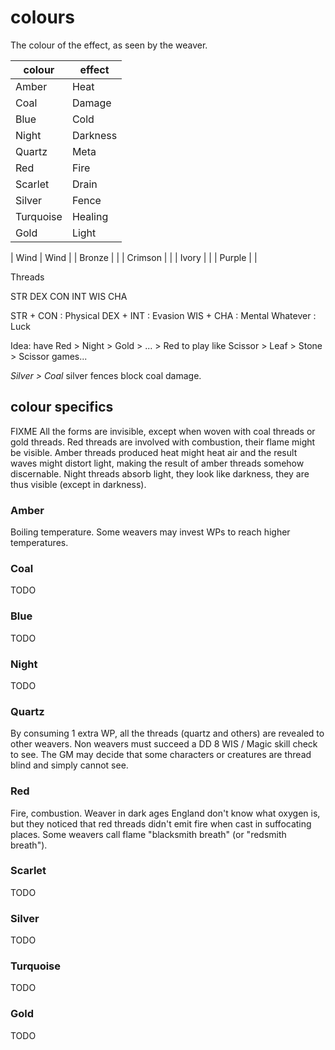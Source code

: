 
# colours

The colour of the effect, as seen by the weaver.

| colour    | effect   |
|-----------|----------|
| Amber     | Heat     |
| Coal      | Damage   |
| Blue      | Cold     |
| Night     | Darkness |
| Quartz    | Meta     |
| Red       | Fire     |
| Scarlet   | Drain    |
| Silver    | Fence    |
| Turquoise | Healing  |
| Gold      | Light    |

| Wind    | Wind |
| Bronze  | |
| Crimson | |
| Ivory   | |
| Purple  | |

Threads

STR DEX CON
INT WIS CHA

STR + CON : Physical
DEX + INT : Evasion
WIS + CHA : Mental
Whatever : Luck

Idea: have Red > Night > Gold > ... > Red to play like Scissor > Leaf > Stone > Scissor games...

_Silver > Coal_ silver fences block coal damage.


## colour specifics

FIXME All the forms are invisible, except when woven with coal threads or gold threads. Red threads are involved with combustion, their flame might be visible. Amber threads produced heat might heat air and the result waves might distort light, making the result of amber threads somehow discernable. Night threads absorb light, they look like darkness, they are thus visible (except in darkness).


### Amber

Boiling temperature. Some weavers may invest WPs to reach higher temperatures.


### Coal

TODO


### Blue

TODO


### Night

TODO


### Quartz

By consuming 1 extra WP, all the threads (quartz and others) are revealed to other weavers. Non weavers must succeed a DD 8 WIS / Magic skill check to see. The GM may decide that some characters or creatures are thread blind and simply cannot see.


### Red

Fire, combustion. Weaver in dark ages England don't know what oxygen is, but they noticed that red threads didn't emit fire when cast in suffocating places. Some weavers call flame "blacksmith breath" (or "redsmith breath").


### Scarlet

TODO


### Silver

TODO


### Turquoise

TODO


### Gold

TODO

